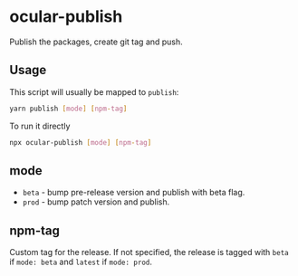 # ocular-publish

Publish the packages, create git tag and push.

## Usage

This script will usually be mapped to `publish`:
```bash
yarn publish [mode] [npm-tag]
```

To run it directly
```bash
npx ocular-publish [mode] [npm-tag]
```

## mode

- `beta` - bump pre-release version and publish with beta flag.
- `prod` - bump patch version and publish.

## npm-tag

Custom tag for the release. If not specified, the release is tagged with `beta` if `mode: beta` and `latest` if `mode: prod`.
